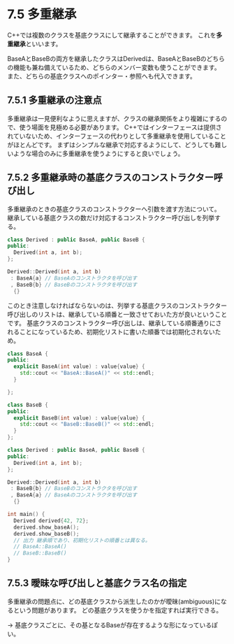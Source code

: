 # 7.5 多重継承
C++では複数のクラスを基底クラスにして継承することができます。
これを**多重継承**といいます。

BaseAとBaseBの両方を継承したクラスはDerivedは、BaseAとBaseBのどちらの機能も兼ね備えているため、どちらのメンバー変数も使うことができます。
また、どちらの基底クラスへのポインター・参照へも代入できます。

## 7.5.1 多重継承の注意点
多重継承は一見便利なように思えますが、クラスの継承関係をより複雑にするので、使う場面を見極める必要があります。
C++ではインターフェースは提供されていないため、インターフェースの代わりとして多重継承を使用していることがほとんどです。
まずはシンプルな継承で対応するようにして、どうしても難しいような場合のみに多重継承を使うようにすると良いでしょう。

## 7.5.2 多重継承時の基底クラスのコンストラクター呼び出し
多重継承のときの基底クラスのコンストラクターへ引数を渡す方法について。
継承している基底クラスの数だけ対応するコンストラクター呼び出しを列挙する。

```C++
class Derived : public BaseA, public BaseB {
public:
  Derived(int a, int b);
};

Derived::Derived(int a, int b)
 : BaseA{a} // BaseAのコンストラクタを呼び出す
 , BaseB{b} // BaseBのコンストラクタを呼び出す
  {}
```

このとき注意しなければならないのは、列挙する基底クラスのコンストラクター呼び出しのリストは、継承している順番と一致させておいた方が良いということです。
基底クラスのコンストラクター呼び出しは、継承している順番通りにされることになっているため、初期化リストに書いた順番では初期化されないため。
```C++
class BaseA {
public:
  explicit BaseA(int value) : value{value} {
    std::cout << "BaseA::BaseA()" << std::endl;
  }

};

class BaseB {
public:
  explicit BaseB(int value) : value{value} {
    std::cout << "BaseB::BaseB()" << std::endl;
  }
};

class Derived : public BaseA, public BaseB {
public:
  Derived(int a, int b);
};

Derived::Derived(int a, int b)
 : BaseB{b} // BaseBのコンストラクタを呼び出す
 , BaseA{a} // BaseAのコンストラクタを呼び出す
  {}

int main() {
  Derived derived{42, 72};
  derived.show_baseA();
  derived.show_baseB();
  // 出力 継承順であり、初期化リストの順番とは異なる。
  // BaseA::BaseA()
  // BaseB::BaseB()
}
```

## 7.5.3 曖昧な呼び出しと基底クラス名の指定
多重継承の問題点に、どの基底クラスから派生したのかが曖昧(ambiguous)になるという問題があります。
どの基底クラスを使うかを指定すれば実行できる。

-> 基底クラスごとに、その基となるBaseが存在するような形になっているぽい。